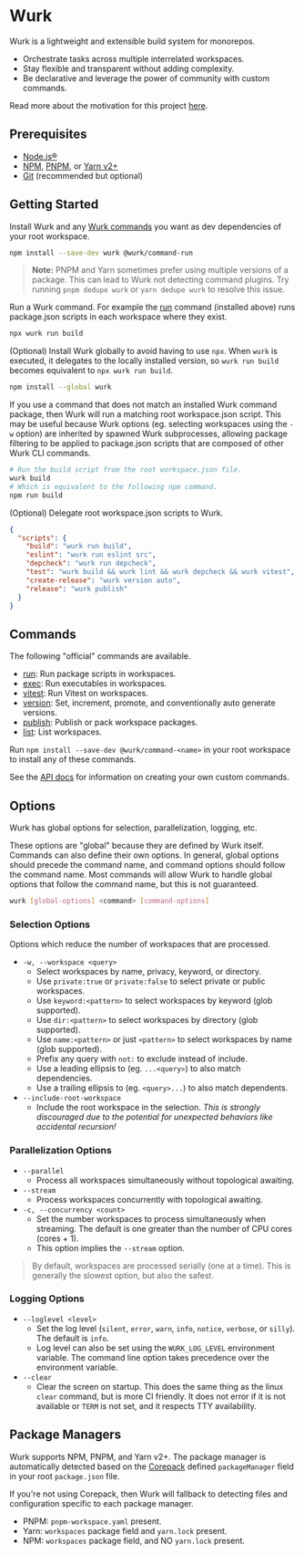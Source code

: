 # Wurk

Wurk is a lightweight and extensible build system for monorepos.

- Orchestrate tasks across multiple interrelated workspaces.
- Stay flexible and transparent without adding complexity.
- Be declarative and leverage the power of community with custom commands.

Read more about the motivation for this project [here](./README-MOTIVATION.md).

## Prerequisites

- [Node.js®](https://nodejs.org/)
- [NPM](https://www.npmjs.com/), [PNPM](https://pnpm.io/), or [Yarn v2+](https://yarnpkg.com/)
- [Git](https://git-scm.com/) (recommended but optional)

## Getting Started

Install Wurk and any [Wurk commands](#commands) you want as dev dependencies of your root workspace.

```sh
npm install --save-dev wurk @wurk/command-run
```

> **Note:** PNPM and Yarn sometimes prefer using multiple versions of a package. This can lead to Wurk not detecting command plugins. Try running `pnpm dedupe wurk` or `yarn dedupe wurk` to resolve this issue.

Run a Wurk command. For example the [run](https://npmjs.com/package/@wurk/command-run) command (installed above) runs package.json scripts in each workspace where they exist.

```sh
npx wurk run build
```

(Optional) Install Wurk globally to avoid having to use `npx`. When `wurk` is executed, it delegates to the locally installed version, so `wurk run build` becomes equivalent to `npx wurk run build`.

```sh
npm install --global wurk
```

If you use a command that does not match an installed Wurk command package, then Wurk will run a matching root workspace.json script. This may be useful
because Wurk options (eg. selecting workspaces using the `-w` option) are inherited by spawned Wurk subprocesses, allowing package filtering to be
applied to package.json scripts that are composed of other Wurk CLI commands.

```sh
# Run the build script from the root workspace.json file.
wurk build
# Which is equivalent to the following npm command.
npm run build
```

(Optional) Delegate root workspace.json scripts to Wurk.

```json
{
  "scripts": {
    "build": "wurk run build",
    "eslint": "wurk run eslint src",
    "depcheck": "wurk run depcheck",
    "test": "wurk build && wurk lint && wurk depcheck && wurk vitest",
    "create-release": "wurk version auto",
    "release": "wurk publish"
  }
}
```

## Commands

The following "official" commands are available.

- [run](https://www.npmjs.com/package/@wurk/command-run): Run package scripts in workspaces.
- [exec](https://www.npmjs.com/package/@wurk/command-exec): Run executables in workspaces.
- [vitest](https://www.npmjs.com/package/@wurk/command-vitest): Run Vitest on workspaces.
- [version](https://www.npmjs.com/package/@wurk/command-version): Set, increment, promote, and conventionally auto generate versions.
- [publish](https://www.npmjs.com/package/@wurk/command-publish): Publish or pack workspace packages.
- [list](https://www.npmjs.com/package/@wurk/command-list): List workspaces.

Run `npm install --save-dev @wurk/command-<name>` in your root workspace to install any of these commands.

See the [API docs](./docs/api/README.md) for information on creating your own custom commands.

## Options

Wurk has global options for selection, parallelization, logging, etc.

These options are "global" because they are defined by Wurk itself. Commands can also define their own options. In general, global options should precede the command name, and command options should follow the command name. Most commands will allow Wurk to handle global options that follow the command name, but this is not guaranteed.

```sh
wurk [global-options] <command> [command-options]
```

### Selection Options

Options which reduce the number of workspaces that are processed.

- `-w, --workspace <query>`
  - Select workspaces by name, privacy, keyword, or directory.
  - Use `private:true` or `private:false` to select private or public workspaces.
  - Use `keyword:<pattern>` to select workspaces by keyword (glob supported).
  - Use `dir:<pattern>` to select workspaces by directory (glob supported).
  - Use `name:<pattern>` or just `<pattern>` to select workspaces by name (glob supported).
  - Prefix any query with `not:` to exclude instead of include.
  - Use a leading ellipsis to (eg. `...<query>`) to also match dependencies.
  - Use a trailing ellipsis to (eg. `<query>...`) to also match dependents.
- `--include-root-workspace`
  - Include the root workspace in the selection. _This is strongly discouraged due to the potential for unexpected behaviors like accidental recursion!_

### Parallelization Options

- `--parallel`
  - Process all workspaces simultaneously without topological awaiting.
- `--stream`
  - Process workspaces concurrently with topological awaiting.
- `-c, --concurrency <count>`
  - Set the number workspaces to process simultaneously when streaming. The default is one greater than the number of CPU cores (cores + 1).
  - This option implies the `--stream` option.

> By default, workspaces are processed serially (one at a time). This is generally the slowest option, but also the safest.

### Logging Options

- `--loglevel <level>`
  - Set the log level (`silent`, `error`, `warn`, `info`, `notice`, `verbose`, or `silly`). The default is `info`.
  - Log level can also be set using the `WURK_LOG_LEVEL` environment variable. The command line option takes precedence over the environment variable.
- `--clear`
  - Clear the screen on startup. This does the same thing as the linux `clear` command, but is more CI friendly. It does not error if it is not available or `TERM` is not set, and it respects TTY availability.

## Package Managers

Wurk supports NPM, PNPM, and Yarn v2+. The package manager is automatically detected based on the [Corepack](https://nodejs.org/api/corepack.html) defined `packageManager` field in your root `package.json` file.

If you're not using Corepack, then Wurk will fallback to detecting files and configuration specific to each package manager.

- PNPM: `pnpm-workspace.yaml` present.
- Yarn: `workspaces` package field and `yarn.lock` present.
- NPM: `workspaces` package field, and NO `yarn.lock` present.
